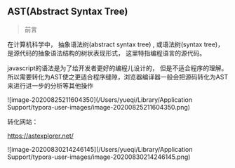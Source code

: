 ## AST(Abstract Syntax Tree)

> 前言

在计算机科学中， 抽象语法树(abstract syntax tree) , 或语法树(syntax tree)， 是源代码的抽象语法结构的树状表现形式， 这里特指编程语言的源代码。

javascript的语法是为了给开发者更好的编程儿设计的， 但是不适合程序的理解。所以需要转化为AST使之更适合程序缝隙，浏览器编译器一般会把源码转化为AST来进行进一步的分析等其他操作

![image-20200825211604350](/Users/yueqi/Library/Application Support/typora-user-images/image-20200825211604350.png)

转化网站： 

https://astexplorer.net/

![image-20200830214246145](/Users/yueqi/Library/Application Support/typora-user-images/image-20200830214246145.png)